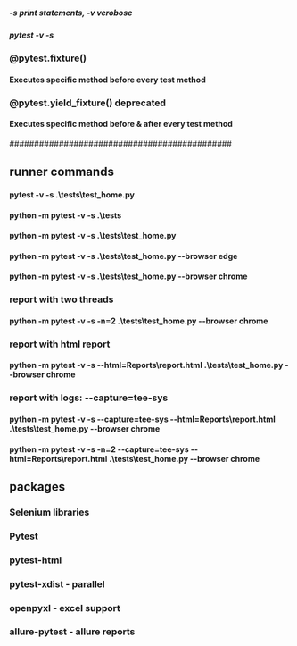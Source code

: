 #####   -s print statements, -v verobose
#####   pytest -v -s

### @pytest.fixture()
#### Executes specific method before every test method

### @pytest.yield_fixture() deprecated 
#### Executes specific method before & after every test method


#############################################

## runner commands

#### pytest -v -s .\tests\test_home.py
#### python -m pytest -v -s .\tests
#### python -m pytest -v -s .\tests\test_home.py
#### python -m pytest -v -s .\tests\test_home.py --browser edge
#### python -m pytest -v -s .\tests\test_home.py --browser chrome

### report with two threads
#### python -m pytest -v -s -n=2 .\tests\test_home.py --browser chrome

### report with html report
#### python -m pytest -v -s --html=Reports\report.html .\tests\test_home.py --browser chrome

### report with logs: --capture=tee-sys
#### python -m pytest -v -s --capture=tee-sys --html=Reports\report.html .\tests\test_home.py --browser chrome
#### python -m pytest -v -s -n=2 --capture=tee-sys --html=Reports\report.html .\tests\test_home.py --browser chrome

## packages

### Selenium libraries
### Pytest
### pytest-html
### pytest-xdist - parallel
### openpyxl  -  excel support
### allure-pytest - allure reports


